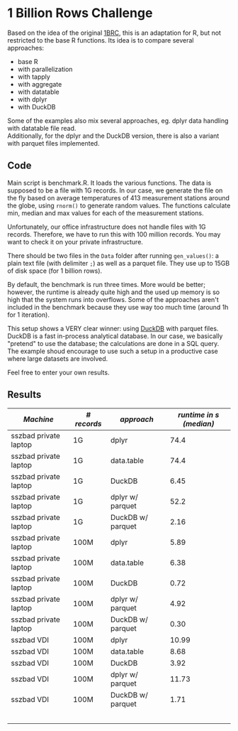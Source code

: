 # 1 Billion Rows Challenge

Based on the idea of the original [1BRC](https://1brc.dev), this is an adaptation for R, but not restricted to the base R functions. Its idea is to compare several approaches:

-   base R
-   with parallelization
-   with tapply
-   with aggregate
-   with datatable
-   with dplyr
-   with DuckDB

Some of the examples also mix several approaches, eg. dplyr data handling with datatable file read.\
Additionally, for the dplyr and the DuckDB version, there is also a variant with parquet files implemented.

## Code

Main script is benchmark.R. It loads the various functions. The data is supposed to be a file with 1G records. In our case, we generate the file on the fly based on average temperatures of 413 measurement stations around the globe, using `rnorm()` to generate random values. The functions calculate min, median and max values for each of the measurement stations.

Unfortunately, our office infrastructure does not handle files with 1G records. Therefore, we have to run this with 100 million records. You may want to check it on your private infrastructure.

There should be two files in the `Data` folder after running `gen_values()`: a plain text file (with delimiter `;`) as well as a parquet file. They use up to 15GB of disk space (for 1 billion rows).

By default, the benchmark is run three times. More would be better; however, the runtime is already quite high and the used up memory is so high that the system runs into overflows. Some of the approaches aren't included in the benchmark because they use way too much time (around 1h for 1 iteration).

This setup shows a VERY clear winner: using [DuckDB](https://duckdb.org) with parquet files. DuckDB is a fast in-process analytical database. In our case, we basically "pretend" to use the database; the calculations are done in a SQL query. The example shoud encourage to use such a setup in a productive case where large datasets are involved.

Feel free to enter your own results.

## Results

| *Machine*             | *\# records* | *approach*        | *runtime in s (median)* |
|------------------|------------------|------------------|--------------------|
| sszbad private laptop | 1G           | dplyr             | 74.4                    |
| sszbad private laptop | 1G           | data.table        | 74.4                    |
| sszbad private laptop | 1G           | DuckDB            | 6.45                    |
| sszbad private laptop | 1G           | dplyr w/ parquet  | 52.2                    |
| sszbad private laptop | 1G           | DuckDB w/ parquet | 2.16                    |
| sszbad private laptop | 100M         | dplyr             | 5.89                    |
| sszbad private laptop | 100M         | data.table        | 6.38                    |
| sszbad private laptop | 100M         | DuckDB            | 0.72                    |
| sszbad private laptop | 100M         | dplyr w/ parquet  | 4.92                    |
| sszbad private laptop | 100M         | DuckDB w/ parquet | 0.30                    |
| sszbad VDI            | 100M         | dplyr             | 10.99                   |
| sszbad VDI            | 100M         | data.table        | 8.68                    |
| sszbad VDI            | 100M         | DuckDB            | 3.92                    |
| sszbad VDI            | 100M         | dplyr w/ parquet  | 11.73                   |
| sszbad VDI            | 100M         | DuckDB w/ parquet | 1.71                    |
|                       |              |                   |                         |
|                       |              |                   |                         |
|                       |              |                   |                         |
|                       |              |                   |                         |
|                       |              |                   |                         |
